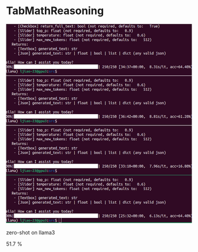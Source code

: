 # TabMathReasoning

![image-20250105190423123](./README.assets/image-20250105190423123.png)



zero-shot on llama3

51.7 %
